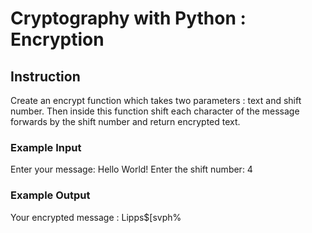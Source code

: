 # Cryptography with Python : Encryption

## Instruction
Create an encrypt function which takes two parameters : text and shift number. Then inside this function shift each character of the message forwards by the shift number and return encrypted text.

### Example Input
Enter your message: Hello World! Enter the shift number: 4

### Example Output
Your encrypted message : Lipps$[svph%
